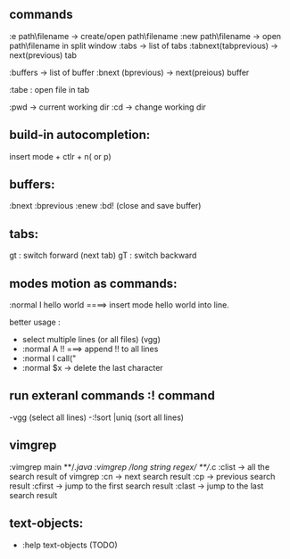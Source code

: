 
## commands

 :e path\filename -> create/open path\filename
 :new path\filename  -> open path\filename in split window
 :tabs            -> list of tabs 
 :tabnext(tabprevious) -> next(previous) tab

 :buffers              -> list of buffer
 :bnext (bprevious)    -> next(preious) buffer
  
 :tabe : open file in tab

 :pwd -> current working dir
 :cd  -> change working dir

## build-in autocompletion:
   insert mode + ctlr + n( or p)


## buffers:
  :bnext
  :bprevious
  :enew
  :bd! (close and save buffer)


## tabs:
 gt : switch forward (next tab)
 gT : switch backward

## modes motion as commands:
 :normal I hello world  ====> insert mode hello world into line.

 better usage :
   - select multiple lines (or all files) (vgg)
   - :normal A !!     ===> append !! to all lines
   - :normal I call(" 
   - :normal $x   -> delete the last character
   

## run exteranl commands :! command
   -vgg (select all lines)
   -:!sort |uniq (sort all lines)

## vimgrep
  :vimgrep main **/*.java
  :vimgrep /long string regex/ **/*.c
  :clist  -> all the search result of vimgrep
  :cn     -> next search result 
  :cp     -> previous search result
  :cfirst -> jump to the first search result
  :clast  -> jump to the last search result


## text-objects: 
   - :help text-objects (TODO)

